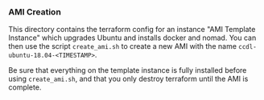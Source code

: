 ### AMI Creation

This directory contains the terraform config for an instance "AMI Template
Instance" which upgrades Ubuntu and installs docker and nomad. You can then use
the script `create_ami.sh` to create a new AMI with the name
`ccdl-ubuntu-18.04-<TIMESTAMP>`.

Be sure that everything on the template instance is fully installed before using
`create_ami.sh`, and that you only destroy terraform until the AMI is complete.
